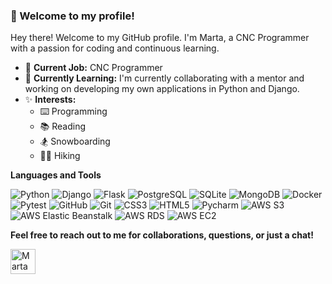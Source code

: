### 🌟 Welcome to my profile!

Hey there! Welcome to my GitHub profile. I'm Marta, a CNC Programmer with a passion for coding and continuous learning.

- 💼 **Current Job:** CNC Programmer
- 📖 **Currently Learning:** I'm currently collaborating with a mentor and working on developing my own applications in Python and Django.
- ✨ **Interests:** 
  - ⌨️ Programming
  - 📚 Reading
  - 🏂 Snowboarding
  - 🚶‍♀️ Hiking

**Languages and Tools**

![Python](https://img.shields.io/badge/-Python-2b5b84?style=flat-square&logo=python&logoColor=white)
![Django](https://img.shields.io/badge/-Django-0C4B33?style=flat-square&logo=Django&logoColor=092E20)
![Flask](https://img.shields.io/badge/-Flask-black?style=flat-square&logo=flask&logoColor=white)
![PostgreSQL](https://img.shields.io/badge/-PostgreSQL-4169E1?style=flat-square&logo=PostgreSQL&logoColor=white)
![SQLite](https://img.shields.io/badge/-SQLite-003B57?style=flat-square&logo=SQLite&logoColor=white)
![MongoDB](https://img.shields.io/badge/-MongoDB-47A248?style=flat-square&logo=MongoDB&logoColor=white)
![Docker](https://img.shields.io/badge/-Docker-2496ED?style=flat-square&logo=Docker&logoColor=white)
![Pytest](https://img.shields.io/badge/-Pytest-0A9EDC?style=flat-square&logo=pytest&logoColor=white)
![GitHub](https://img.shields.io/badge/-GitHub-181717?style=flat-square&logo=GitHub&logoColor=white)
![Git](https://img.shields.io/badge/-Git-F05032?style=flat-square&logo=git&logoColor=white)
![CSS3](https://img.shields.io/badge/-CSS3-549FDE?style=flat-square&logo=css3&logoColor=white)
![HTML5](https://img.shields.io/badge/-HTML5-E34F26?style=flat-square&logo=html5&logoColor=white)
![Pycharm](https://img.shields.io/badge/-Pycharm-000000?style=flat-square&logo=Pycharm&logoColor=white)
![AWS S3](https://img.shields.io/badge/-AWS%20S3-569A31?style=flat-square&logo=Amazon%20AWS&logoColor=white)
![AWS Elastic Beanstalk](https://img.shields.io/badge/-AWS%20Elastic%20Beanstalk-232F3E?style=flat-square&logo=Amazon%20AWS&logoColor=white)
![AWS RDS](https://img.shields.io/badge/-AWS%20RDS-232F3E?style=flat-square&logo=Amazon%20AWS&logoColor=white)
![AWS EC2](https://img.shields.io/badge/-AWS%20EC2-232F3E?style=flat-square&logo=Amazon%20AWS&logoColor=white)

**Feel free to reach out to me for collaborations, questions, or just a chat!**

[<img align="left" alt="Marta Wszeborowska| LinkedIn" width="40px" src="https://img.icons8.com/color/linkedin.png" />][linkedin]


[linkedin]: https://www.linkedin.com/in/marta-wszeborowska-69890b166/
